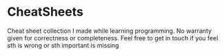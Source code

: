# CheatSheets
Cheat sheet collection I made while learning programming. No warranty given for correctness or completeness. Feel free to get in touch if you feel sth is wrong or sth important is missing
